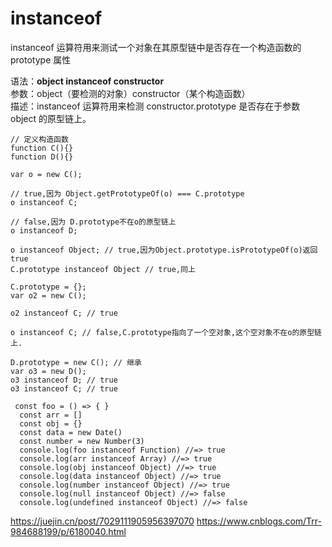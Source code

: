 # instanceof

instanceof 运算符用来测试一个对象在其原型链中是否存在一个构造函数的 prototype 属性

语法：**object instanceof constructor**  
参数：object（要检测的对象）constructor（某个构造函数）  
描述：instanceof 运算符用来检测 constructor.prototype 是否存在于参数 object 的原型链上。

```
// 定义构造函数
function C(){} 
function D(){} 

var o = new C();

// true,因为 Object.getPrototypeOf(o) === C.prototype
o instanceof C; 

// false,因为 D.prototype不在o的原型链上
o instanceof D; 

o instanceof Object; // true,因为Object.prototype.isPrototypeOf(o)返回true
C.prototype instanceof Object // true,同上

C.prototype = {};
var o2 = new C();

o2 instanceof C; // true

o instanceof C; // false,C.prototype指向了一个空对象,这个空对象不在o的原型链上.

D.prototype = new C(); // 继承
var o3 = new D();
o3 instanceof D; // true
o3 instanceof C; // true
```

```
 const foo = () => { }
  const arr = []
  const obj = {}
  const data = new Date()
  const number = new Number(3)
  console.log(foo instanceof Function) //=> true
  console.log(arr instanceof Array) //=> true
  console.log(obj instanceof Object) //=> true
  console.log(data instanceof Object) //=> true
  console.log(number instanceof Object) //=> true
  console.log(null instanceof Object) //=> false
  console.log(undefined instanceof Object) //=> false

```

https://juejin.cn/post/7029111905956397070
https://www.cnblogs.com/Trr-984688199/p/6180040.html